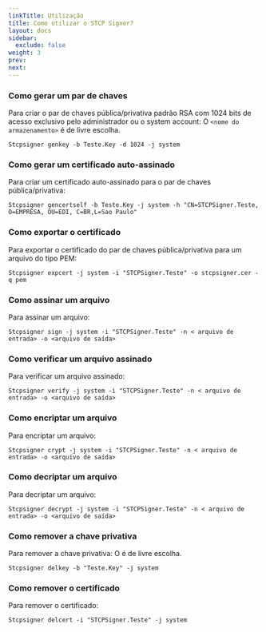 ```yaml
---
linkTitle: Utilização
title: Como utilizar o STCP Signer?
layout: docs
sidebar:
  exclude: false
weight: 3
prev:
next:
---
```

### Como gerar um par de chaves

Para criar o par de chaves pública/privativa padrão RSA com 1024 bits de acesso exclusivo pelo administrador ou o system account:
O `<nome do armazenamento>` é de livre escolha.

```
Stcpsigner genkey -b Teste.Key -d 1024 -j system
```

### Como gerar um certificado auto-assinado

Para criar um certificado auto-assinado para o par de chaves pública/privativa:

```
Stcpsigner gencertself -b Teste.Key -j system -h "CN=STCPSigner.Teste, O=EMPRESA, OU=EDI, C=BR,L=Sao Paulo"
```

### Como exportar o certificado

Para exportar o certificado do par de chaves pública/privativa para um arquivo do tipo PEM:

```
Stcpsigner expcert -j system -i "STCPSigner.Teste" -o stcpsigner.cer -q pem
```

### Como assinar um arquivo

Para assinar um arquivo:

```
Stcpsigner sign -j system -i "STCPSigner.Teste" -n < arquivo de entrada> -o <arquivo de saída>
```

### Como verificar um arquivo assinado

Para verificar um arquivo assinado:

```
Stcpsigner verify -j system -i "STCPSigner.Teste" -n < arquivo de entrada> -o <arquivo de saída>
```

### Como encriptar um arquivo

Para encriptar um arquivo:

```
Stcpsigner crypt -j system -i "STCPSigner.Teste" -n < arquivo de entrada> -o <arquivo de saída>
```

### Como decriptar um arquivo

Para decriptar um arquivo:

```
Stcpsigner decrypt -j system -i "STCPSigner.Teste" -n < arquivo de entrada> -o <arquivo de saída>
```

### Como remover a chave privativa

Para remover a chave privativa:
O <nome do armazenamento> é de livre escolha.

```
Stcpsigner delkey -b "Teste.Key" -j system
```

### Como remover o certificado

Para remover o certificado:

```
Stcpsigner delcert -i "STCPSigner.Teste" -j system
```
